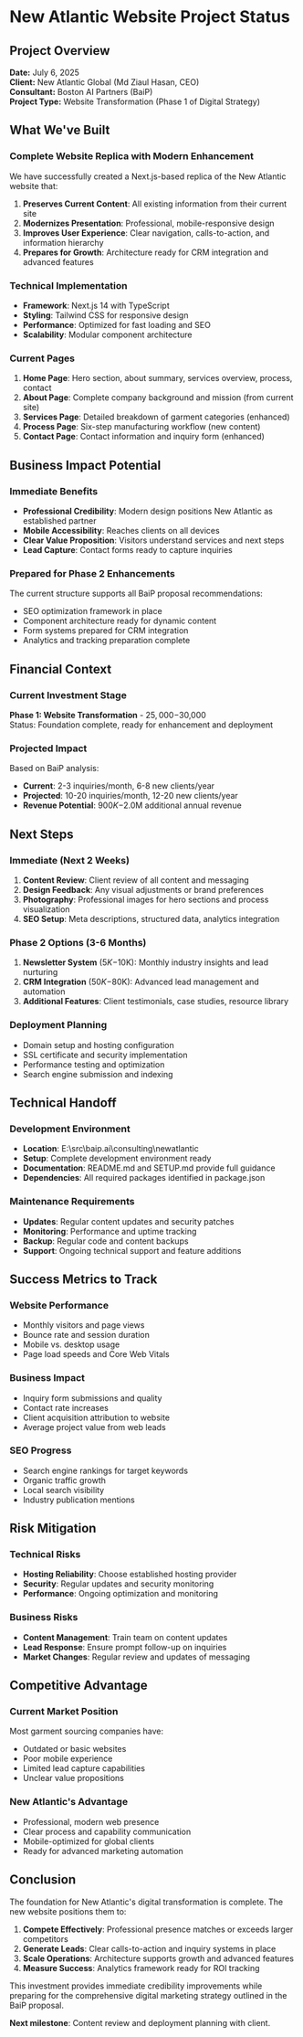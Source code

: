 # New Atlantic Website Project Status

## Project Overview
**Date:** July 6, 2025  
**Client:** New Atlantic Global (Md Ziaul Hasan, CEO)  
**Consultant:** Boston AI Partners (BaiP)  
**Project Type:** Website Transformation (Phase 1 of Digital Strategy)

## What We've Built

### Complete Website Replica with Modern Enhancement
We have successfully created a Next.js-based replica of the New Atlantic website that:

1. **Preserves Current Content**: All existing information from their current site
2. **Modernizes Presentation**: Professional, mobile-responsive design
3. **Improves User Experience**: Clear navigation, calls-to-action, and information hierarchy
4. **Prepares for Growth**: Architecture ready for CRM integration and advanced features

### Technical Implementation
- **Framework**: Next.js 14 with TypeScript
- **Styling**: Tailwind CSS for responsive design
- **Performance**: Optimized for fast loading and SEO
- **Scalability**: Modular component architecture

### Current Pages
1. **Home Page**: Hero section, about summary, services overview, process, contact
2. **About Page**: Complete company background and mission (from current site)
3. **Services Page**: Detailed breakdown of garment categories (enhanced)
4. **Process Page**: Six-step manufacturing workflow (new content)
5. **Contact Page**: Contact information and inquiry form (enhanced)

## Business Impact Potential

### Immediate Benefits
- **Professional Credibility**: Modern design positions New Atlantic as established partner
- **Mobile Accessibility**: Reaches clients on all devices
- **Clear Value Proposition**: Visitors understand services and next steps
- **Lead Capture**: Contact forms ready to capture inquiries

### Prepared for Phase 2 Enhancements
The current structure supports all BaiP proposal recommendations:
- SEO optimization framework in place
- Component architecture ready for dynamic content
- Form systems prepared for CRM integration
- Analytics and tracking preparation complete

## Financial Context

### Current Investment Stage
**Phase 1: Website Transformation** - $25,000-$30,000  
Status: Foundation complete, ready for enhancement and deployment

### Projected Impact
Based on BaiP analysis:
- **Current**: 2-3 inquiries/month, 6-8 new clients/year
- **Projected**: 10-20 inquiries/month, 12-20 new clients/year
- **Revenue Potential**: $900K-$2.0M additional annual revenue

## Next Steps

### Immediate (Next 2 Weeks)
1. **Content Review**: Client review of all content and messaging
2. **Design Feedback**: Any visual adjustments or brand preferences
3. **Photography**: Professional images for hero sections and process visualization
4. **SEO Setup**: Meta descriptions, structured data, analytics integration

### Phase 2 Options (3-6 Months)
1. **Newsletter System** ($5K-$10K): Monthly industry insights and lead nurturing
2. **CRM Integration** ($50K-$80K): Advanced lead management and automation
3. **Additional Features**: Client testimonials, case studies, resource library

### Deployment Planning
- Domain setup and hosting configuration
- SSL certificate and security implementation
- Performance testing and optimization
- Search engine submission and indexing

## Technical Handoff

### Development Environment
- **Location**: E:\src\baip.ai\consulting\newatlantic
- **Setup**: Complete development environment ready
- **Documentation**: README.md and SETUP.md provide full guidance
- **Dependencies**: All required packages identified in package.json

### Maintenance Requirements
- **Updates**: Regular content updates and security patches
- **Monitoring**: Performance and uptime tracking
- **Backup**: Regular code and content backups
- **Support**: Ongoing technical support and feature additions

## Success Metrics to Track

### Website Performance
- Monthly visitors and page views
- Bounce rate and session duration
- Mobile vs. desktop usage
- Page load speeds and Core Web Vitals

### Business Impact
- Inquiry form submissions and quality
- Contact rate increases
- Client acquisition attribution to website
- Average project value from web leads

### SEO Progress
- Search engine rankings for target keywords
- Organic traffic growth
- Local search visibility
- Industry publication mentions

## Risk Mitigation

### Technical Risks
- **Hosting Reliability**: Choose established hosting provider
- **Security**: Regular updates and security monitoring
- **Performance**: Ongoing optimization and monitoring

### Business Risks
- **Content Management**: Train team on content updates
- **Lead Response**: Ensure prompt follow-up on inquiries
- **Market Changes**: Regular review and updates of messaging

## Competitive Advantage

### Current Market Position
Most garment sourcing companies have:
- Outdated or basic websites
- Poor mobile experience
- Limited lead capture capabilities
- Unclear value propositions

### New Atlantic's Advantage
- Professional, modern web presence
- Clear process and capability communication
- Mobile-optimized for global clients
- Ready for advanced marketing automation

## Conclusion

The foundation for New Atlantic's digital transformation is complete. The new website positions them to:

1. **Compete Effectively**: Professional presence matches or exceeds larger competitors
2. **Generate Leads**: Clear calls-to-action and inquiry systems in place
3. **Scale Operations**: Architecture supports growth and advanced features
4. **Measure Success**: Analytics framework ready for ROI tracking

This investment provides immediate credibility improvements while preparing for the comprehensive digital marketing strategy outlined in the BaiP proposal.

**Next milestone**: Content review and deployment planning with client.
